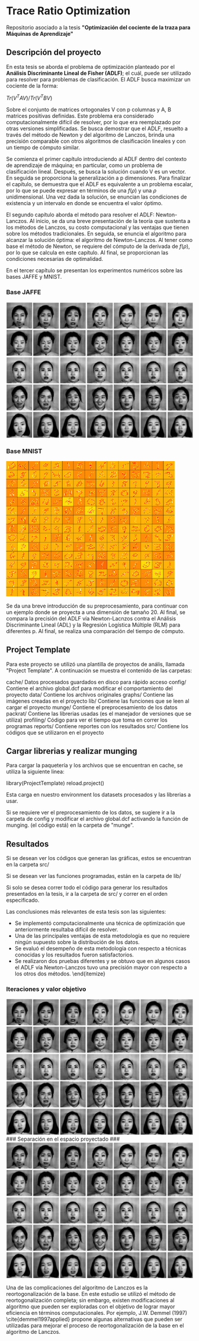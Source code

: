 # Trace Ratio Optimization #

Repositorio asociado a la tesis **"Optimización del cociente de la traza para Máquinas de Aprendizaje"**

## Descripción del proyecto ##

En esta tesis se aborda el problema de optimización planteado por el **Análisis Discriminante Lineal de Fisher (ADLF)**; el cuál, puede ser utilizado para resolver para problemas de clasificación. El ADLF busca maximizar un cociente de la forma:

 $Tr(V^T A V) / Tr(V^T B V)$ 

 Sobre el conjunto de matrices ortogonales V con p columnas y A, B matrices positivas definidas. Este problema era considerado computacionalmente difícil de resolver, por lo que era reemplazado por otras versiones simplificadas. Se busca demostrar que el ADLF, resuelto a través del método de Newton y del algoritmo de Lanczos, brinda una precisión comparable con otros algoritmos de clasificación lineales y con un tiempo de cómputo similar. 

Se comienza el primer capítulo introduciendo al ADLF dentro del contexto de aprendizaje de máquina; en particular, como un problema de clasificación lineal. Después, se busca la solución cuando V es un vector. En seguida se proporciona la generalización a p dimensiones. Para finalizar el capítulo, se demuestra que el ADLF es equivalente a un problema escalar, por lo que se puede expresar en términos de una $f(\rho)$ y una $\rho$ unidimensional. Una vez dada la solución, se enuncian las condiciones de existencia y un intervalo en donde se encuentra el valor óptimo.

El segundo capítulo aborda el método para resolver el ADLF: Newton-Lanczos. Al inicio, se da una breve presentación de la teoría que sustenta a los métodos de Lanczos, su costo computacional y las ventajas que tienen sobre los métodos tradicionales. En seguida, se enuncia el algoritmo para alcanzar la solución óptima: el algoritmo de Newton-Lanczos. Al tener como base el método de Newton, se requiere del cómputo de la derivada de $f(\rho)$, por lo que se calcula en este capítulo. Al final, se proporcionan las condiciones necesarias de optimalidad.

En el tercer capítulo se presentan los experimentos numéricos sobre las bases JAFFE y MNIST. 
### Base JAFFE ###
<img src="https://raw.githubusercontent.com/savrgg/Bs_Thesis/master/graphs/Chapter4_Jaffe.png" alt="Drawing" style="float: center;"/>

### Base MNIST ###
<img src="https://raw.githubusercontent.com/savrgg/Bs_Thesis/master/graphs/Chapter4_numeros.png" alt="Drawing" style="float: center;"/>

Se da una breve introducción de su preprocesamiento, para continuar con un ejemplo donde se proyecta a una dimensión de tamaño 20. Al final, se compara la precisión del ADLF vía Newton-Lacnzos contra el Análisis Discriminante Lineal (ADL) y la Regresión Logística Múltiple (RLM) para diferentes p. Al final, se realiza una comparación del tiempo de cómputo.


## Project Template ##
Para este proyecto se utilizó una plantilla de proyectos de
anális, llamada "Project Template". A continuación se 
muestra el contenido de las carpetas:

cache/      Datos procesados guardados en disco para rápido 
            acceso 
config/     Contiene el archivo global.dcf para modificar el 
            comportamiento del proyecto
data/       Contiene los archivos originales
graphs/     Contiene las imágenes creadas en el proyecto
lib/        Contiene las funciones que se leen al cargar el 
            proyecto
munge/      Contiene el preprocesamiento de los datos
packrat/    Contiene las librerias usadas (es el manejador
            de versiones que se utiliza)
profiling/  Código para ver el tiempo que toma en correr los 
            programas
reports/    Contiene reportes con los resultados
src/        Contiene los códigos que se utilizaron en el 
            proyecto

## Cargar librerias y realizar munging ##
Para cargar la paquetería y los archivos que se encuentran 
en cache, se utiliza la siguiente linea:

library(ProjectTemplate)
reload.project()

Esta carga en nuestro environment los datasets procesados y
las librerias a usar.

Si se requiere ver el preprocesamiento de los datos, se 
sugiere ir a la carpeta de config y modificar el archivo
global.dcf activando la función de munging. (el código está)
en la carpeta de "munge".

## Resultados ##
Si se desean ver los códigos que generan las gráficas, estos 
se encuentran en la carpeta src/

Si se desean ver las funciones programadas, están en la 
carpeta de lib/

Si solo se desea correr todo el código para generar los 
resultados presentados en la tesis, ir a la carpeta de src/
y correr en el orden especificado.

Las conclusiones más relevantes de esta tesis son las siguientes:

* Se implementó computacionalmente una técnica de optimización que anteriormente resultaba difícil de resolver.
* Una de las principales ventajas de esta metodología es que no requiere ningún supuesto sobre la distribución de los datos.
* Se evaluó el desempeño de esta metodología con respecto a técnicas conocidas y los resultados fueron satisfactorios.
* Se realizaron dos pruebas diferentes y se obtuvo que en algunos casos el ADLF vía Newton-Lanczos tuvo una precisión mayor con respecto a los otros dos métodos.
\end{itemize}

### Iteraciones y valor objetivo ###
<img src="https://raw.githubusercontent.com/savrgg/Bs_Thesis/master/graphs/Chapter4_Jaffe.png" alt="Drawing" style="float: center;"/>
### Separación en el espacio proyectado ###
<img src="https://raw.githubusercontent.com/savrgg/Bs_Thesis/master/graphs/Chapter4_Jaffe.png" alt="Drawing" style="float: center;"/>

Una de las complicaciones del algoritmo de Lanczos es la reortogonalización de la base. En este estudio se utilizó el método de reortogonalización completa; sin embargo, existen modificaciones al algoritmo que pueden ser exploradas con el objetivo de lograr mayor eficiencia en términos computacionales. Por ejemplo, J.W. Demmel (1997) \cite{demmel1997applied} propone algunas alternativas que pueden ser utilizadas para mejorar el proceso de reortogonalización de la base en el algoritmo de Lanczos.



